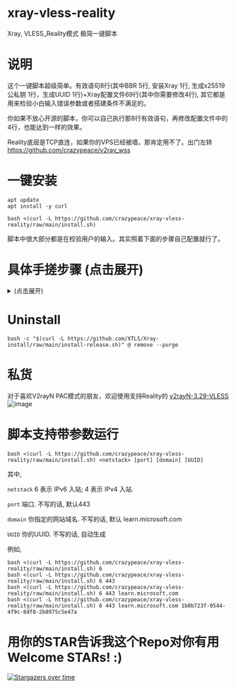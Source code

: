 # xray-vless-reality
Xray, VLESS_Reality模式 极简一键脚本

# 说明 
这个一键脚本超级简单。有效语句8行(其中BBR 5行, 安装Xray 1行, 生成x25519公私钥 1行，生成UUID 1行)+Xray配置文件69行(其中你需要修改4行), 其它都是用来检验小白输入错误参数或者搭建条件不满足的。

你如果不放心开源的脚本，你可以自己执行那8行有效语句，再修改配置文件中的4行，也能达到一样的效果。

Reality底层是TCP直连，如果你的VPS已经被墙，那肯定用不了。出门左转 https://github.com/crazypeace/v2ray_wss

# 一键安装
```
apt update
apt install -y curl
```
```
bash <(curl -L https://github.com/crazypeace/xray-vless-reality/raw/main/install.sh)
```

脚本中很大部分都是在校验用户的输入。其实照着下面的步骤自己配置就行了。

# 具体手搓步骤 (点击展开)
<details>
    <summary>(点击展开)</summary>

# 打开BBR
```
sed -i '/net.ipv4.tcp_congestion_control/d' /etc/sysctl.conf
sed -i '/net.core.default_qdisc/d' /etc/sysctl.conf
echo "net.ipv4.tcp_congestion_control = bbr" >>/etc/sysctl.conf
echo "net.core.default_qdisc = fq" >>/etc/sysctl.conf
sysctl -p >/dev/null 2>&1
```


# 安装Xray
source: https://github.com/XTLS/Xray-install
```
bash -c "$(curl -L https://github.com/XTLS/Xray-install/raw/main/install-release.sh)" @ install
```


# 生成 x25519 公钥和私钥
```
xray x25519
```
私钥会在服务端用到，公钥会在客户端用到。


# 生成 UUID
```
xray uuid
```

# 选一个你喜欢的网站 (SNI)
比如，`learn.microsoft.com`


# 选一个你喜欢的指纹 (Fingerprint)
可选项见此：https://xtls.github.io/en/config/transport.html 不想选，就用`random`
![image](https://github.com/crazypeace/xray-vless-reality/assets/665889/89cdc776-95b4-4003-b89f-ac5a48bd1da5)


# Reality 协议中定义了 ShortId, SpiderX
个人使用可以不管，留空


# 配置 /usr/local/etc/xray/config.json
```
{ // VLESS + Reality
  "log": {
    "loglevel": "warning"
  },
  "inbounds": [
    {
      "listen": "0.0.0.0",
      "port": 443,    // 理论上可以随便改，不过从访问梯子的行为上，我个人认为使用443比较合适
      "protocol": "vless",
      "settings": {
        "clients": [
          {
            "id": "你的UUID",    // ***改这里
            "flow": "xtls-rprx-vision"
          }
        ],
        "decryption": "none"
      },
      "streamSettings": {
        "network": "tcp",
        "security": "reality",
        "realitySettings": {
          "show": false,
          "dest": "你喜欢的网站:443",    // ***如 learn.microsoft.com:443
          "xver": 0,
          "serverNames": ["你喜欢的网站"],    //***如 learn.microsoft.com
          "privateKey": "你的**私钥**",    // ***改这里
          "shortIds": [""]    // 可以留空
        }
      },
      "sniffing": {
        "enabled": true,
        "destOverride": [
          "http",
          "tls"
        ]
      }
    }
  ],
  "outbounds": [
    {
      "protocol": "freedom",
      "tag": "direct"
    },
    {
      "protocol": "blackhole",
      "tag": "block"
    }
  ],
  "dns": {
    "servers": [
      "8.8.8.8",
      "1.1.1.1",
      "2001:4860:4860::8888",
      "2606:4700:4700::1111",
      "localhost"
    ]
  },
  "routing": {
    "domainStrategy": "IPIfNonMatch",
    "rules": [
      {
        "type": "field",
        "ip": ["geoip:private"],
        "outboundTag": "block"
      }
    ]
  }
}
```

# 客户端参数配置
脚本最后会输出VLESS链接，方便你导入翻墙客户端。

如果你是手搓自建，请参考下图配置。特别需要注意的是，客户端用的是**公钥**。和服务端用的**私钥**不一样。
![image](https://github.com/crazypeace/xray-vless-reality/assets/665889/52a943aa-ba8b-4a4a-a7ca-21c75807d678)

如果你是手搓VLESS链接，那么参考：https://github.com/XTLS/Xray-core/discussions/716
如 `vless://${xray_id}@${ip}:443?encryption=none&flow=xtls-rprx-vision&security=reality&sni=${domain}&fp=${fingerprint}&pbk=${public_key}&type=tcp#VLESS_R_${ip}`

# 如果是 IPv6 only 的小鸡，用 WARP 添加 IPv4 出站能力
```
bash <(curl -L git.io/warp.sh) 4
```

</details>

# Uninstall
```
bash -c "$(curl -L https://github.com/XTLS/Xray-install/raw/main/install-release.sh)" @ remove --purge
```

# 私货
对于喜欢V2rayN PAC模式的朋友，欢迎使用支持Reality的 [v2rayN-3.29-VLESS](https://github.com/crazypeace/v2rayN-3.29-VLESS)
![image](https://github.com/crazypeace/xray-vless-reality/assets/665889/c45c11a1-e326-4c70-9c55-8ec45608c472)

# 脚本支持带参数运行
```
bash <(curl -L https://github.com/crazypeace/xray-vless-reality/raw/main/install.sh) <netstack> [port] [domain] [UUID]
```

其中, 

`netstack` 6 表示 IPv6 入站; 4 表示 IPv4 入站.

`port` 端口. 不写的话, 默认443

`domain` 你指定的网站域名. 不写的话, 默认 learn.microsoft.com

`UUID` 你的UUID. 不写的话, 自动生成

例如,
```
bash <(curl -L https://github.com/crazypeace/xray-vless-reality/raw/main/install.sh) 6
bash <(curl -L https://github.com/crazypeace/xray-vless-reality/raw/main/install.sh) 6 443
bash <(curl -L https://github.com/crazypeace/xray-vless-reality/raw/main/install.sh) 6 443 learn.microsoft.com
bash <(curl -L https://github.com/crazypeace/xray-vless-reality/raw/main/install.sh) 6 443 learn.microsoft.com 1b0b723f-0544-4f9c-8df8-2b8975c5e47a
```


# 用你的STAR告诉我这个Repo对你有用 Welcome STARs! :)
[![Stargazers over time](https://starchart.cc/crazypeace/xray-vless-reality.svg)](https://starchart.cc/crazypeace/xray-vless-reality)
